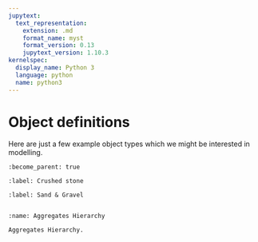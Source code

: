 ```yaml
---
jupytext:
  text_representation:
    extension: .md
    format_name: myst
    format_version: 0.13
    jupytext_version: 1.10.3
kernelspec:
  display_name: Python 3
  language: python
  name: python3
---
```


Object definitions
==================

Here are just a few example object types which we might be interested in modelling.

```{system:object} Aggregates
:become_parent: true
```

```{system:object} CrushedStone
:label: Crushed stone
```

```{system:object} SandAndGravel
:label: Sand & Gravel
```

```{end-sub-objects}
```

```{figure} figures/Aggregates_Hierarchy.svg
:name: Aggregates Hierarchy

Aggregates Hierarchy.
```
